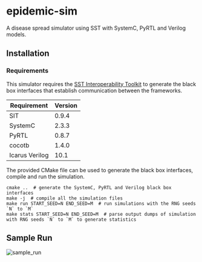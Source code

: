 # epidemic-sim

A disease spread simulator using SST with SystemC, PyRTL and Verilog models.

## Installation

### Requirements
This simulator requires the [SST Interoperability Toolkit](https://github.com/sabbirahm3d/SIT) to generate the black box interfaces that establish communication between the frameworks.

|Requirement|Version|
|-----------|-------|
|SIT|0.9.4|
|SystemC|2.3.3|
|PyRTL|0.8.7|
|cocotb|1.4.0|
|Icarus Verilog|10.1|


The provided CMake file can be used to generate the black box interfaces, compile and run the simulation.

```shell
cmake ..  # generate the SystemC, PyRTL and Verilog black box interfaces
make -j  # compile all the simulation files
make run START_SEED=N END_SEED=M  # run simulations with the RNG seeds `N` to `M`
make stats START_SEED=N END_SEED=M  # parse output dumps of simulation with RNG seeds `N` to `M` to generate statistics
```

## Sample Run

![sample_run](https://raw.githubusercontent.com/sabbirahm3d/epidemic-sim/master/docs/media/sample-full.gif)
